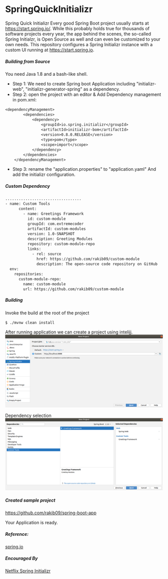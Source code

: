 # SpringQuickInitializr
Spring Quick Initializr
Every good Spring Boot project usually starts at https://start.spring.io/. While this probably holds true for thousands of software projects every year, the app behind the scenes, the so-called Spring Initialzr, is Open Source as well and can even be customized to your own needs.
This repository configures a Spring Initializr instance with a custom UI running at https://start.spring.io.

##### Building from Source
You need Java 1.8 and a bash-like shell.

- Step 1: We need to create Spring boot Application including "initializr-web", "initializr-generator-spring" as a dependency.
- Step 2: open the project with an editor & Add Dependency management in pom.xml:
```
<dependencyManagement>
        <dependencies>
            <dependency>
                <groupId>io.spring.initializr</groupId>
                <artifactId>initializr-bom</artifactId>
                <version>0.8.0.RELEASE</version>
                <type>pom</type>
                <scope>import</scope>
            </dependency>
        </dependencies>
    </dependencyManagement>
```

- Step 3: rename the "application.properties" to "application.yaml" And add the initializr configuration.


##### Custom Dependency
```
..................................
- name: Custom Tools
      content:
        - name: Greetings Framework
          id: custom-module
          groupId: com.extremecoder
          artifactId: custom-modules
          version: 1.0-SNAPSHOT
          description: Greeting Modules
          repository: custom-module-repo
          links:
            - rel: source
              href: https://github.com/rakib09/custom-module
              description: The open-source code repository on GitHub
  env:
    repositories:
      custom-module-repo:
        name: custom-module
        url: https://github.com/rakib09/custom-module
```

##### Building
Invoke the build at the root of the project


```
$ ./mvnw clean install 
```

After running application we can create a project using intelijj.
![project creation](files/Spring_Quick_Initializer.png)

Dependency selection
![Dependency](files/dependancy_selection.png)

##### Created sample project
https://github.com/rakib09/spring-boot-app

Your Application is ready.


##### Reference: 
[spring.io](https://docs.spring.io/initializr/docs/current/reference/html/)

##### Encouraged By
[Netflix Spring Initializr](https://spring.io/blog/2020/02/24/netflix-built-a-spring-application-generator-to-boost-dev-productivity-here-s-how-you-can-too) 
